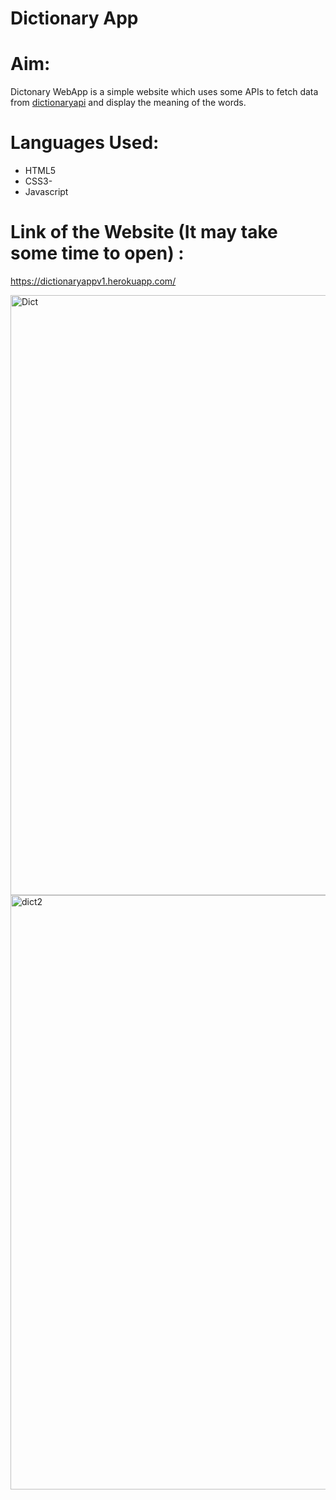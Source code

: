 # Dictionary App
# Aim: 
Dictonary WebApp is a simple website which uses some APIs to fetch data from [dictionaryapi](https://dictionaryapi.com/) and display the meaning of the words.

# Languages Used: 
- HTML5
- CSS3-
- Javascript

# Link of the Website (It may take some time to open) : 

https://dictionaryappv1.herokuapp.com/



<img width="960" alt="Dict" src="https://user-images.githubusercontent.com/60184336/122881419-c6279e00-d358-11eb-9d66-f91aa41e1389.PNG">

<img width="951" alt="dict2" src="https://user-images.githubusercontent.com/60184336/122881565-ec4d3e00-d358-11eb-88e3-493cfc5f6108.PNG">



